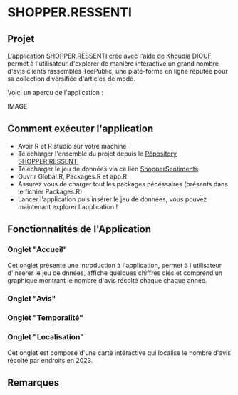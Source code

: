 # SHOPPER.RESSENTI

## Projet
L'application SHOPPER.RESSENTI crée avec l'aide de [Khoudia DIOUF](https://github.com/KhoudiaDiouf/KhoudiaDiouf) permet à l'utilisateur d'explorer de manière intéractive un grand nombre d'avis clients rassemblés TeePublic, une plate-forme en ligne réputée pour sa collection diversifiée d'articles de mode. 

Voici un aperçu de l'application : 

IMAGE


## Comment exécuter l'application

- Avoir R et R studio sur votre machine
- Télécharger l'ensemble du projet depuis le [Répository SHOPPER.RESSENTI](https://github.com/CeliaMarty/SHOPPER.RESSENTI)
- Télécharger le jeu de données via ce lien [ShopperSentiments](https://www.kaggle.com/datasets/nelgiriyewithana/shoppersentiments/data)
- Ouvrir Global.R, Packages.R et app.R
- Assurez vous de charger tout les packages nécéssaires (présents dans le fichier Packages.R)
- Lancer l'application puis insérer le jeu de données, vous pouvez maintenant explorer l'application ! 
  

## Fonctionnalités de l'Application

### Onglet "Accueil"
Cet onglet présente une introduction à l'application, permet à l'utilisateur d'insérer le jeu de dnnées, affiche quelques chiffres clés et comprend un graphique montrant le nombre d'avis récolté chaque chaque année.

### Onglet "Avis"


### Onglet "Temporalité"


### Onglet "Localisation"
Cet onglet est composé d'une carte intéractive qui localise le nombre d'avis récolté par endroits en 2023.

## Remarques 

